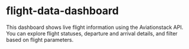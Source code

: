 # flight-data-dashboard
This dashboard shows live flight information using the Aviationstack API. You can explore flight statuses, departure and arrival details, and filter based on flight parameters.
